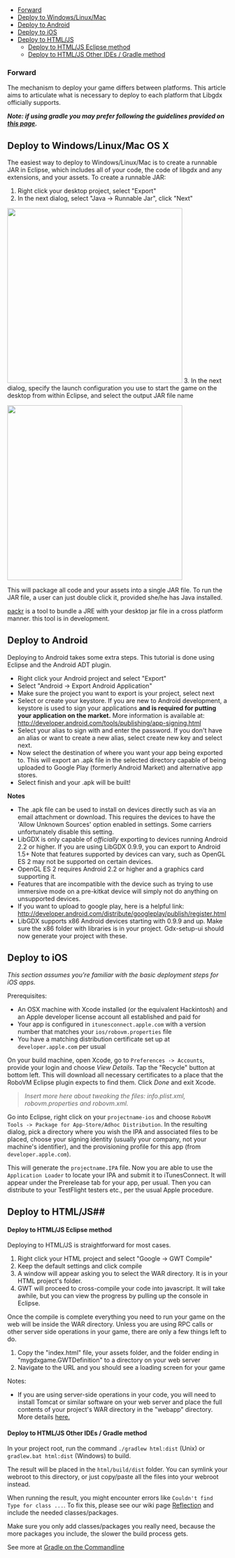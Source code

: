 ###  ###

* [Forward](#forward)
* [Deploy to Windows/Linux/Mac](#deploy-to-windowslinuxmac-os-x)
* [Deploy to Android](#deploy-to-android)
* [Deploy to iOS](#deploy-to-ios)
* [Deploy to HTML/JS](#deploy-to-htmljs)
    + [Deploy to HTML/JS Eclipse method](#deploy-to-htmljs-eclipse-method)
    + [Deploy to HTML/JS Other IDEs / Gradle method](#deploy-to-htmljs-other-ides--gradle-method)

### <a id="Forward"></a>Forward ###
The mechanism to deploy your game differs between platforms. This article aims to articulate what is necessary to deploy to each platform that Libgdx officially supports.

**_Note: if using gradle you may prefer following the guidelines provided on [this page](https://github.com/libgdx/libgdx/wiki/Gradle-on-the-Commandline#packaging-the-project)._**

## <a id="Deploy_to_Windows/Linux/Mac"></a>Deploy to Windows/Linux/Mac OS X ##
The easiest way to deploy to Windows/Linux/Mac is to create a runnable JAR in Eclipse, which includes all of your code, the code of libgdx and any extensions, and your assets. To create a runnable JAR:

  1. Right click your desktop project, select "Export"
  2. In the next dialog, select "Java -> Runnable Jar", click "Next"

<img src="http://libgdx.badlogicgames.com/uploads/Screen%20Shot%202013-08-23%20at%2011.12.45-xTDyPTSMu2.png" width="400"></img>
  3. In the next dialog, specify the launch configuration you use to start the game on the desktop from within Eclipse, and select the output JAR file name

<img src="http://libgdx.badlogicgames.com/uploads/Screen%20Shot%202013-08-23%20at%2011.16.10-0STXrLHoAH.png" width="400"></img>

This will package all code and your assets into a single JAR file. To run the JAR file, a user can just double click it, provided she/he has Java installed.

[packr](https://github.com/libgdx/packr) is a tool to bundle a JRE with your desktop jar file in a cross platform manner. this tool is in development.

## <a id="Deploy_to_Android"></a>Deploy to Android ##
Deploying to Android takes some extra steps. This tutorial is done using Eclipse and the Android ADT plugin.
- Right click your Android project and select "Export"
- Select "Android -> Export Android Application"
- Make sure the project you want to export is your project, select next
- Select or create your keystore. If you are new to Android development, a keystore is used to sign your applications **and is required for putting your application on the market.** More information is available at: http://developer.android.com/tools/publishing/app-signing.html
- Select your alias to sign with and enter the password. If you don't have an alias or want to create a new alias, select create new key and select next.
- Now select the destination of where you want your app being exported to. This will export an .apk file in the selected directory capable of being uploaded to Google Play (formerly Android Market) and alternative app stores.
- Select finish and your .apk will be built! 

**Notes**
- The .apk file can be used to install on devices directly such as via an email attachment or download. This requires the devices to have the 'Allow Unknown Sources' option enabled in settings. Some carriers unfortunately disable this setting.
- LibGDX is only capable of *officially* exporting to devices running Android 2.2 or higher. If you are using LibGDX 0.9.9, you can export to Android 1.5+ Note that features supported by devices can vary, such as OpenGL ES 2 may not be supported on certain devices. 
- OpenGL ES 2 requires Android 2.2 or higher and a graphics card supporting it.
- Features that are incompatible with the device such as trying to use immersive mode on a pre-kitkat device will simply not do anything on unsupported devices.
- If you want to upload to google play, here is a helpful link: http://developer.android.com/distribute/googleplay/publish/register.html
- LibGDX supports x86 Android devices starting with 0.9.9 and up. Make sure the x86 folder with libraries is in your project. Gdx-setup-ui should now generate your project with these. 

## <a id="Deploy_to_iOS"></a>Deploy to iOS ##
*This section assumes you're familiar with the basic deployment steps for iOS apps.*

Prerequisites:
 * An OSX machine with Xcode installed (or the equivalent Hackintosh) and an Apple developer license account all established and paid for
 * Your app is configured in `itunesconnect.apple.com` with a version number that matches your `ios/robovm.properties` file
 * You have a matching distribution certificate set up at `developer.apple.com` per usual

On your build machine, open Xcode, go to `Preferences -> Accounts`, provide your login and choose *View Details*. Tap the "Recycle" button at bottom left. This will download all necessary certificates to a place that the RoboVM Eclipse plugin expects to find them. Click *Done* and exit Xcode.

> *Insert more here about tweaking the files: info.plist.xml, robovm.properties and robovm.xml.*

Go into Eclipse, right click on your `projectname-ios` and choose `RoboVM Tools -> Package for App-Store/Adhoc Distribution`.  In the resulting dialog, pick a directory where you wish the IPA and associated files to be placed, choose your signing identity (usually your company, not your machine's identifier), and the provisioning profile for this app (from `developer.apple.com`).

This will generate the `projectname.IPA` file. Now you are able to use the `Application Loader` to locate your IPA and submit it to iTunesConnect. It will appear under the Prerelease tab for your app, per usual. Then you can distribute to your TestFlight testers etc., per the usual Apple procedure.


## <a id="Deploy_to_HTML/JS"></a>Deploy to HTML/JS##
#### <a id="Deploy_to_HTML/JS_Eclipse"></a>Deploy to HTML/JS Eclipse method
Deploying to HTML/JS is straightforward for most cases.
  1. Right click your HTML project and select "Google -> GWT Compile"
  2. Keep the default settings and click compile
  3. A window will appear asking you to select the WAR directory. It is in your HTML project's folder.
  4. GWT will proceed to cross-compile your code into javascript. It will take awhile, but you can view the progress by pulling up the console in Eclipse.

Once the compile is complete everything you need to run your game on the web will be inside the WAR directory. Unless you are using RPC calls or other server side operations in your game, there are only a few things left to do.
  1. Copy the "index.html" file, your assets folder, and the folder ending in "mygdxgame.GWTDefinition" to a directory on your web server
  2. Navigate to the URL and you should see a loading screen for your game

Notes:
  * If you are using server-side operations in your code, you will need to install Tomcat or similar software on your web server and place the full contents of your project's WAR directory in the "webapp" directory. More details [here.](https://tomcat.apache.org/tomcat-6.0-doc/appdev/deployment.html)  

#### <a id="Deploy_to_HTML/JS_Gradle"></a>Deploy to HTML/JS Other IDEs / Gradle method
In your project root, run the command `./gradlew html:dist` (Unix) or `gradlew.bat html:dist` (Windows) to build.

The result will be placed in the `html/build/dist` folder. You can symlink your webroot to this directory, or just copy/paste all the files into your webroot instead.

When running the result, you might encounter errors like `Couldn't find Type for class ...`. To fix this, please see our wiki page [Reflection](https://github.com/libgdx/libgdx/wiki/Reflection) and include the needed classes/packages.

Make sure you only add classes/packages you really need, because the more packages you include, the slower the build process gets. 

See more at [Gradle on the Commandline](https://github.com/libgdx/libgdx/wiki/Gradle-on-the-Commandline#packaging-for-the-web)